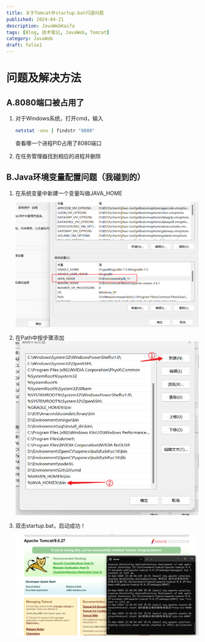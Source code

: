 ```yaml
---
title: 关于Tomcat中startup.bat闪退问题
published: 2024-04-21
description: JavaWebKaifa
tags: [Blog, 技术笔记, JavaWeb, Tomcat]
category: JavaWeb
draft: false1
---
```


# 问题及解决方法

## A.8080端口被占用了

1. 对于Windows系统，打开cmd，输入
    ```bash
    netstat -ano | findstr "8080"
    ```
    
    查看哪一个进程PID占用了8080端口
    
1. 在任务管理器找到相应的进程并删除

    

## B.Java环境变量配置问题（我碰到的）

1. 在系统变量中新建一个变量叫做JAVA_HOME

   ![image-20240421131705863](https://raw.githubusercontent.com/PasserByNaOH/PicGo/main/blogPic/image-20240421131705863.png)

2. 在Path中按步骤添加
   ![image-20240421131929217](https://raw.githubusercontent.com/PasserByNaOH/PicGo/main/blogPic/image-20240421131929217.png)
   
3. 双击startup.bat，启动成功！

   ![image-20240421132159473](https://raw.githubusercontent.com/PasserByNaOH/PicGo/main/blogPic/image-20240421132159473.png)



